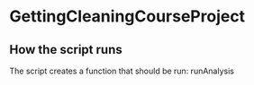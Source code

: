 # GettingCleaningCourseProject

## How the script runs

The script creates a function that should be run: runAnalysis

